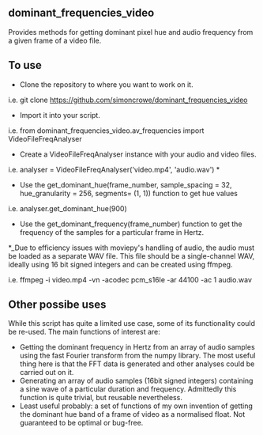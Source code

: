 ## dominant_frequencies_video
Provides methods for getting dominant pixel hue and audio frequency from a given frame of a video file.
## To use
- Clone the repository to where you want to work on it. 

i.e. git clone https://github.com/simoncrowe/dominant_frequencies_video

- Import it into your script. 

i.e. from dominant_frequencies_video.av_frequencies import VideoFileFreqAnalyser

- Create a VideoFileFreqAnalyser instance with your audio and video files. 

i.e. analyser =  VideoFileFreqAnalyser('video.mp4', 'audio.wav') *

- Use the get_dominant_hue(frame_number, sample_spacing = 32, hue_granularity = 256, segments= (1, 1)) function to get hue values 

i.e. analyser.get_dominant_hue(900)

- Use the get_dominant_frequency(frame_number) function to get the frequency of the samples for a particular frame in Hertz.

*_Due to efficiency issues with moviepy's handling of audio, the audio must be loaded as a separate WAV file. This file should be a single-channel WAV, ideally using 16 bit signed integers and can be created using ffmpeg.

i.e. ffmpeg -i video.mp4 -vn -acodec pcm_s16le -ar 44100 -ac 1 audio.wav

 ## Other possibe uses

While this script has quite a limited use case, some of its functionality could be re-used. The main functions of interest are:
- Getting the dominant frequency in Hertz from an array of audio samples using the fast Fourier transform from the numpy library. The most useful thing here is that the FFT data is generated and other analyses could be carried out on it.
- Generating an array of audio samples (16bit signed integers) containing a sine wave of a particular duration and frequency. Admittedly this function is quite trivial, but reusable nevertheless.
- Least useful probably: a set of functions of my own invention of getting the dominant hue band of a frame of video as a normalised float. Not guaranteed to be optimal or bug-free.
